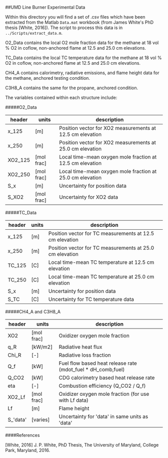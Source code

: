 ##UMD Line Burner Experimental Data

Within this directory you will find a set of .csv files which have been extracted from the Matlab `Data.mat` workbook (from James White's PhD thesis [White, 2016]).  The script to process this data is in `../Scripts/extract_data.m`.

O2_Data contains the local O2 mole fraction data for the methane at 18 vol % O2 in coflow, non-anchored flame at 12.5 and 25.0 cm elevations.

TC_Data contains the local TC temperature data for the methane at 18 vol % O2 in coflow, non-anchored flame at 12.5 and 25.0 cm elevations.

CH4_A contains calorimetry, radiative emissions, and flame height data for the methane, anchored testing condition.

C3H8_A contains the same for the propane, anchored condition.

The variables contained within each structure include:

#####O2_Data

| header  | units      | description |
| ------- | ---------- | ----------- |
| x_125   | [m]        | Position vector for XO2 measurements at 12.5 cm elevation |
| x_250   | [m]        | Position vector for XO2 measurements at 25.0 cm elevation |
| XO2_125 | [mol frac] | Local time-mean oxygen mole fraction at 12.5 cm elevation |
| XO2_250 | [mol frac] | Local time-mean oxygen mole fraction at 25.0 cm elevation |
| S_x     | [m]        | Uncertainty for position data |
| S_XO2   | [mol frac] | Uncertainty for XO2 data |

#####TC_Data

| header | units | description |
| ------ | ----- | ----------- |
| x_125  | [m]   | Position vector for TC measurements at 12.5 cm elevation  |
| x_250  | [m]   | Position vector for TC measurements at 25.0 cm elevation  |
| TC_125 | [C]   | Local time-mean TC temperature at 12.5 cm elevation |
| TC_250 | [C]   | Local time-mean TC temperature at 25.0 cm elevation |
| S_x    | [m]   | Uncertainty for position data |
| S_TC   | [C]   | Uncertainty for TC temperature data |

#####CH4_A and C3H8_A

| header   | units      | description |
| -------- | ---------- | ----------- |
| XO2      | [mol frac] | Oxidizer oxygen mole fraction |
| q_R      | [kW/m2]    | Radiative heat flux |
| Chi_R    | [-]        | Radiative loss fraction |
| Q_f      | [kW]       | Fuel flow based heat release rate (mdot_fuel * dH_comb,fuel) |
| Q_CO2    | [kW]       | CDG calorimetry based heat release rate |
| eta      | [-]        | Combustion efficiency (Q_CO2 / Q_f) |
| XO2_Lf   | [mol frac] | Oxidizer oxygen mole fraction (for use with Lf data) |
| Lf       | [m]        | Flame height |
| S_'data' | [varies]   | Uncertainty for 'data' in same units as 'data' |
  
####References

[White, 2016] J. P. White, PhD Thesis, The University of Maryland, College Park, Maryland, 2016.
